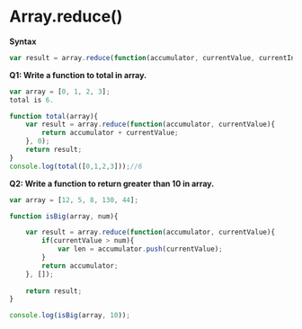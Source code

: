 # Array.reduce()

**Syntax**
```js
var result = array.reduce(function(accumulator, currentValue, currentIndex){}, initialValue);
```

**Q1: Write a function to total in array.**
```js
var array = [0, 1, 2, 3];
total is 6.
```

```js
function total(array){
    var result = array.reduce(function(accumulator, currentValue){
        return accumulator + currentValue;
    }, 0);
    return result;
}
console.log(total([0,1,2,3]));//6
```


**Q2: Write a function to return greater than 10 in array.**
```js
var array = [12, 5, 8, 130, 44];

function isBig(array, num){

    var result = array.reduce(function(accumulator, currentValue){
        if(currentValue > num){
            var len = accumulator.push(currentValue);
        }
        return accumulator;
    }, []);
    
    return result;
}

console.log(isBig(array, 10));
```



